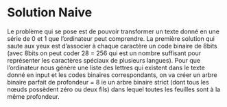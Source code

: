 # Solution Naive

Le problème qui se pose est de pouvoir transformer un texte donné en une série de 0 et 1 que l’ordinateur peut comprendre. La première solution qui saute aux yeux est d’associer à chaque caractère un code binaire de 8bits (avec 8bits on peut coder 28 = 256 qui est un nombre suffisant pour représenter les caractères spéciaux de plusieurs langues).
Pour que l’ordinateur nous génère une liste des lettres qui existent dans le texte donné en input et les codes binaires correspondants, on va créer un arbre binaire parfait de profondeur = 8 ie un arbre binaire strict (dont tous les nœuds possèdent zéro ou deux fils) dans lequel toutes les feuilles sont à la même profondeur.


